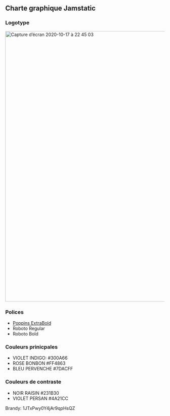 ## Charte graphique Jamstatic

### Logotype

<img width="854" alt="Capture d’écran 2020-10-17 à 22 45 03" src="https://user-images.githubusercontent.com/103008/96353314-07312980-10cb-11eb-8708-375bf8578d4c.png"> 

### Polices

- [Poppins ExtraBold](https://fonts.google.com/specimen/Poppins)
- Roboto Regular
- Roboto Bold

### Couleurs prinicpales

- VIOLET INDIGO: #300A66 
- ROSE BONBON #FF4863
- BLEU PERVENCHE #7DACFF

### Couleurs de contraste

- NOIR RAISIN #231B30
- VIOLET PERSAN #4A21CC 

Brandy: 1JTxPwy0Y4jAr9qpHsQZ
